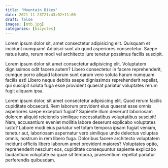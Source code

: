 ```yaml
---
title: "Mountain Bikes"
date: 2021-11-23T21:43:02+11:00
draft: false
images: [mtb.jpg]
categories: [bicycles]
---
```

Lorem ipsum dolor sit, amet consectetur adipisicing elit. Quisquam et incidunt numquam! Adipisci sunt ab quod asperiores consectetur. Saepe natus iusto, rerum modi vel architecto iure tenetur possimus facilis suscipit.

Lorem ipsum dolor sit amet consectetur adipisicing elit. Voluptatem dignissimos odit facere autem? Libero consectetur in facere reprehenderit, cumque porro aliquid laborum sunt earum vero soluta harum numquam facilis est! Libero neque debitis saepe dignissimos reprehenderit repellat, qui suscipit soluta fuga esse provident quaerat pariatur voluptates rerum fugit aliquam ipsa.

Lorem ipsum dolor, sit amet consectetur adipisicing elit. Quod rerum facilis cupiditate obcaecati. Rem laborum provident eius quaerat esse omnis asperiores saepe excepturi fugiat? Sapiente illum deserunt laboriosam dolorem aliquid reiciendis similique necessitatibus voluptatibus suscipit! Nam, accusantium eveniet mollitia labore deserunt explicabo voluptates iusto? Labore modi eius pariatur vel totam tempora ipsam fugiat veniam, tenetur aut, laboriosam aspernatur vero similique unde delectus voluptas omnis, nostrum in rem libero fuga. Doloribus facere architecto voluptatem incidunt officiis libero laborum amet provident maiores? Voluptates optio, reprehenderit nesciunt eos, cupiditate consequuntur sapiente explicabo laudantium voluptate ea quae sit tempora, praesentium repellat pariatur perferendis quibusdam.
